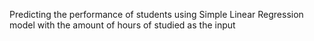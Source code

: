 Predicting the performance of students using Simple Linear Regression model with the amount of hours of studied as the input 
